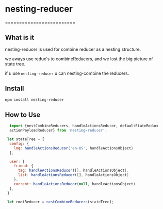 # nesting-reducer
=========================

What is it
----------------------

nesting-reducer is used for combine reducer as a nesting structure.

we aways use redux's to combineReducers, and we lost the big picture of state tree.

if u use `nesting-reducer` u can nesting-combine the reducers.

Install
----------------------

``` bash
npm install nesting-reducer
```

How to Use
----------------------

```js
  import {nestCombineReducers, handleActionsReducor, defaultStateReducor,
  actionPayloadReducer} from 'nesting-reducer';

 let stateTree = {
  config: {
    lng: handleActionsReducor('en-US', handleActionsObject)
  },

  user: {
    friend: {
      tag: handleActionsReducor([], handleActionsObject),
      list: handleActionsReducor([], handleActionsObject)
    },
    current: handleActionsReducor(null, handleActionsObject)
  },
 }

 let rootReducer = nestCombineReducers(stateTree);
```